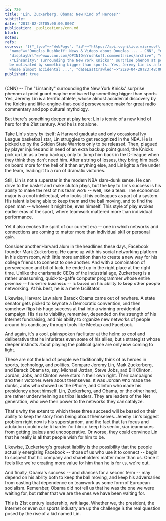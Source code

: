 ```yaml
---
id: 720
title: 'Lin, Zuckerberg, Obama: New Kind of Heroes?'
subtitle: 
date: '2012-02-22T05:00:00.000Z'
publication: _publications/cnn.md
blurb: 
notes: 
refs: 
sources: '[{"_type"=>"WebPage", "id"=>"https://api.cognitive.microsoft.com/api/v7/#WebPages.0",
  "name"=>"Douglas Rushkoff: News & Videos about Douglas ... - CNN", "url"=>"http://www.cnn.com/OPINION/rushkoff.commentaries/archive/index.html",
  "displayUrl"=>"www.cnn.com/OPINION/rushkoff.commentaries/archive", "snippet"=>"The
  \"Linsanity\" surrounding the New York Knicks'' surprise phenom at point guard may
  be motivated by something bigger than sports. Yes, Jeremy Lin is a terrific athlete,
  whose almost accidental ...", "dateLastCrawled"=>"2020-04-29T23:48:00.0000000Z"}]'
published: true
---
```

(CNN) -- The "Linsanity" surrounding the New York Knicks' surprise phenom at point guard may be motivated by something bigger than sports. Yes, Jeremy Lin is a terrific athlete, whose almost accidental discovery by the Knicks and little-engine-that-could perseverance make for great radio commentary and pop cultural mythology.

But there's something deeper at play here: Lin is iconic of a new kind of hero for the 21st century. And he is not alone.

Take Lin's story by itself: A Harvard graduate and only occasional Ivy League basketball star, Lin struggles to get recognized in the NBA. He is picked up by the Golden State Warriors only to be released. Then, plagued by player injuries and in need of an extra backup point guard, the Knicks pick up Lin as a temp backup, only to dump him back in the D-league when they think they don't need him. After a string of losses, they bring him back on board more for the hell of it than anything else, and Lin lights a fire under the team, leading it to a run of dramatic victories.

Still, Lin is not a superstar in the modern NBA slam-dunk sense. He can drive to the basket and make clutch plays, but the key to Lin's success is his ability to make the rest of his team work -- well, like a team. The economics major is a cool intellectual, who looks at his colleagues as part of a system. His talent is being able to keep them and the ball moving, and to find the open man -- whoever it might be, even himself. This style of play evokes earlier eras of the sport, where teamwork mattered more than individual performance.

Yet it also evokes the spirit of our current era -- one in which networks and connections are coming to matter more than individual skill or personal gain.

Consider another Harvard alum in the headlines these days, Facebook founder Mark Zuckerberg. He came up with his social networking platform in his dorm room, with little more ambition than to create a new way for his college friends to connect to one another. And with a combination of perseverance and bit of luck, he ended up in the right place at the right time. Unlike the charismatic CEOs of the industrial age, Zuckerberg is a rather unassuming, quick-to-gaffe computer programmer whose entire premise -- his entire business -- is based on his ability to keep other people networking. At his best, he is a mere facilitator.

Likewise, Harvard Law alum Barack Obama came out of nowhere. A state senator gets picked to keynote a Democratic convention, and then somehow flips his huge success at that into a winning presidential campaign. His rise to viability, remember, depended on the strength of his Internet fundraising, and his ability to organize new networks of people around his candidacy through tools like Meetup and Facebook.

And again, it's a cool, plainspoken facilitator at the helm: so cool and deliberative that he infuriates even some of his allies, but a strategist whose deeper instincts about playing the political game are only now coming to light.

These are not the kind of people we traditionally think of as heroes in sports, technology, and politics. Compare Jeremy Lin, Mark Zuckerberg, and Barack Obama to, say, Michael Jordan, Steve Jobs, and Bill Clinton. Jordan, Jobs, and Clinton were stars in their own right. Their campaigns and their victories were about themselves. It was Jordan who made the dunks, Jobs who showed us the iPhone, and Clinton who made his presidency about himself. Lin, Zuckerberg, and Obama, on the other hand, are rather underwhelming as tribal leaders. They are leaders of the Net generation, who owe their power to the networks they can catalyze.

That's why the extent to which these three succeed will be based on their ability to keep the story from being about themselves. Jeremy Lin's biggest problem right now is his superstardom, and the fact that fan focus and adulation could make it harder for him to keep his senior, star teammates from getting jealous and uncooperative. Or worse, they could convince Lin that he really is all that people wish for him to be.

Likewise, Zuckerberg's greatest liability is the possibility that the people actually energizing Facebook -- those of us who use it to connect -- begin to suspect that his company and shareholders matter more than us. Once it feels like we're creating more value for him than he is for us, we're out.

And finally, Obama's success -- and chances for a second term -- may depend on his ability both to keep the ball moving, and keep his adversaries from casting that dependence on teamwork as some form of European socialism. Remember, Obama did not tell us that he was the one we were waiting for, but rather that we are the ones we have been waiting for.

This is 21st century leadership, writ large. Whether we, the president, the Internet or even our sports industry are up the challenge is the real question posed by the rise of a kid named Lin.
